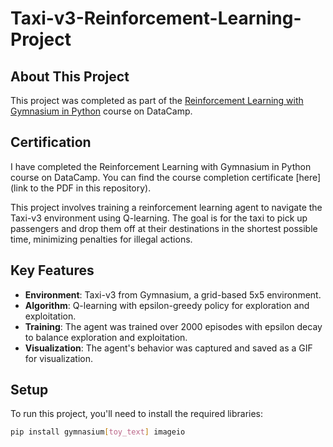 # Taxi-v3-Reinforcement-Learning-Project
## About This Project
This project was completed as part of the [Reinforcement Learning with Gymnasium in Python](https://www.datacamp.com) course on DataCamp. 

## Certification
I have completed the Reinforcement Learning with Gymnasium in Python course on DataCamp. You can find the course completion certificate [here](link to the PDF in this repository).

This project involves training a reinforcement learning agent to navigate the Taxi-v3 environment using Q-learning. The goal is for the taxi to pick up passengers and drop them off at their destinations in the shortest possible time, minimizing penalties for illegal actions.

## Key Features
- **Environment**: Taxi-v3 from Gymnasium, a grid-based 5x5 environment.
- **Algorithm**: Q-learning with epsilon-greedy policy for exploration and exploitation.
- **Training**: The agent was trained over 2000 episodes with epsilon decay to balance exploration and exploitation.
- **Visualization**: The agent's behavior was captured and saved as a GIF for visualization.

## Setup
To run this project, you'll need to install the required libraries:

```bash
pip install gymnasium[toy_text] imageio
